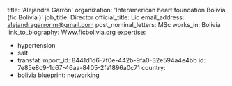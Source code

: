 title: 'Alejandra Garrón'
organization: 'Interamerican heart foundation Bolivia (fic Bolivia )'
job_title: Director
official_title: Lic
email_address: alejandragarronm@gmail.com
post_nominal_letters: MSc
works_in: Bolivia
link_to_biography: Www.ficbolivia.org
expertise:
  - hypertension
  - salt
  - transfat
import_id: 8441d1d6-7f0e-442b-9fa0-32e594a4e4bb
id: 7e85e8c9-1c67-46aa-8405-2fa1896a0c71
country:
  - bolivia
blueprint: networking
